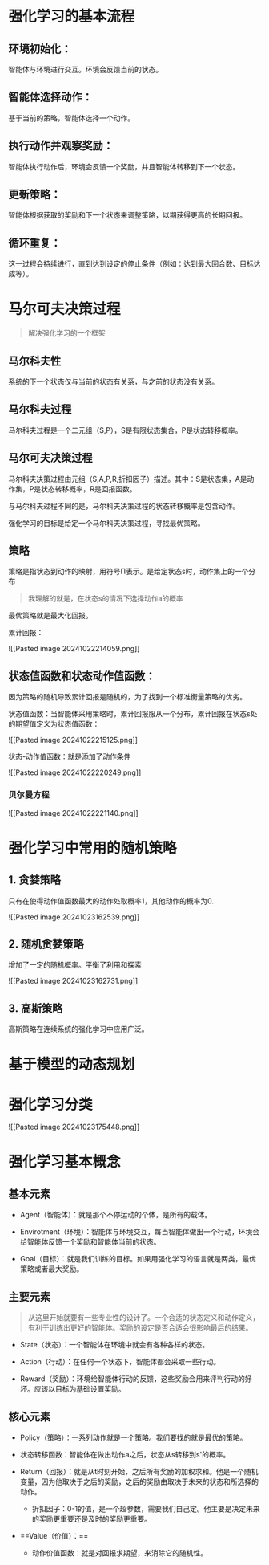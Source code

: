 # 强化学习的基本流程

## 环境初始化：

智能体与环境进行交互。环境会反馈当前的状态。
## 智能体选择动作：

基于当前的策略，智能体选择一个动作。 
## 执行动作并观察奖励：

智能体执行动作后，环境会反馈一个奖励，并且智能体转移到下一个状态。  
## 更新策略：

智能体根据获取的奖励和下一个状态来调整策略，以期获得更高的长期回报。  
## 循环重复：

这一过程会持续进行，直到达到设定的停止条件（例如：达到最大回合数、目标达成等）。


# 马尔可夫决策过程

> 解决强化学习的一个框架
## 马尔科夫性

系统的下一个状态仅与当前的状态有关系，与之前的状态没有关系。
## 马尔科夫过程

马尔科夫过程是一个二元组（S,P），S是有限状态集合，P是状态转移概率。
## 马尔可夫决策过程

马尔科夫决策过程由元组（S,A,P,R,折扣因子）描述。其中：S是状态集，A是动作集，P是状态转移概率，R是回报函数。

与马尔科夫过程不同的是，马尔科夫决策过程的状态转移概率是包含动作。

强化学习的目标是给定一个马尔科夫决策过程，寻找最优策略。
## 策略

策略是指状态到动作的映射，用符号Π表示。是给定状态s时，动作集上的一个分布

> 我理解的就是，在状态s的情况下选择动作a的概率

最优策略就是最大化回报。

累计回报：

![[Pasted image 20241022214059.png]]

## 状态值函数和状态动作值函数：

因为策略的随机导致累计回报是随机的，为了找到一个标准衡量策略的优劣。

状态值函数：当智能体采用策略时，累计回报服从一个分布，累计回报在状态s处的期望值定义为状态值函数：

![[Pasted image 20241022215125.png]]

状态-动作值函数：就是添加了动作条件

![[Pasted image 20241022220249.png]]

### 贝尔曼方程


![[Pasted image 20241022221140.png]]

# 强化学习中常用的随机策略

## 1. 贪婪策略

只有在使得动作值函数最大的动作处取概率1，其他动作的概率为0.

![[Pasted image 20241023162539.png]]

## 2. 随机贪婪策略

增加了一定的随机概率。平衡了利用和探索

![[Pasted image 20241023162731.png]]

## 3. 高斯策略

高斯策略在连续系统的强化学习中应用广泛。


# 基于模型的动态规划


# 强化学习分类

![[Pasted image 20241023175448.png]]



# 强化学习基本概念
## 基本元素


- Agent（智能体）：就是那个不停运动的个体，是所有的载体。

- Envirotment（环境）：智能体与环境交互，每当智能体做出一个行动，环境会给智能体反馈一个奖励和智能体当前的状态。

- Goal（目标）：就是我们训练的目标。如果用强化学习的语言就是两类，最优策略或者最大奖励。
## 主要元素
> 从这里开始就要有一些专业性的设计了。一个合适的状态定义和动作定义，有利于训练出更好的智能体。奖励的设定是否合适会很影响最后的结果。

- State（状态）：一个智能体在环境中就会有各种各样的状态。

- Action（行动）：在任何一个状态下，智能体都会采取一些行动。

- Reward（奖励）：环境给智能体行动的反馈，这些奖励会用来评判行动的好坏。应该以目标为基础设置奖励。
## 核心元素

- Policy（策略）：一系列动作就是一个策略。我们要找的就是最优的策略。

- 状态转移函数：智能体在做出动作a之后，状态从s转移到s'的概率。

- Return（回报）：就是从t时刻开始，之后所有奖励的加权求和。他是一个随机变量，因为他取决于之后的奖励，之后的奖励由取决于未来的状态和所选择的动作。
	- 折扣因子：0-1的值，是一个超参数，需要我们自己定。他主要是决定未来的奖励更重要还是及时的奖励更重要。

- ==Value（价值）：==
	- 动作价值函数：就是对回报求期望，来消除它的随机性。